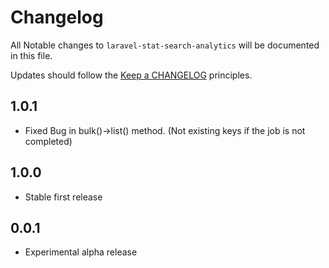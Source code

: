 # Changelog

All Notable changes to `laravel-stat-search-analytics` will be documented in this file.

Updates should follow the [Keep a CHANGELOG](http://keepachangelog.com/) principles.

## 1.0.1
- Fixed Bug in bulk()->list() method. (Not existing keys if the job is not completed)
## 1.0.0
- Stable first release
## 0.0.1
- Experimental alpha release
